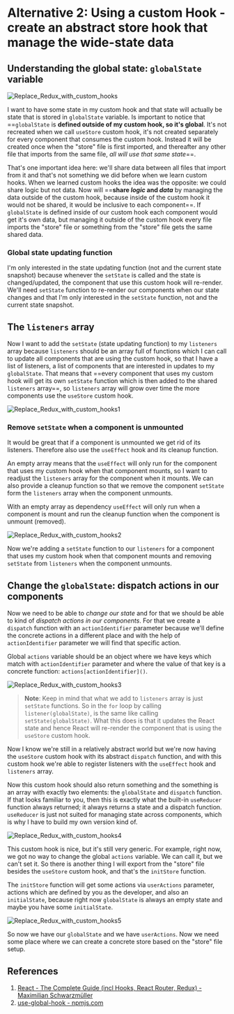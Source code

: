 # Alternative 2: Using a custom Hook - create an abstract store hook that manage the wide-state data

## Understanding the global state: `globalState` variable

![Replace_Redux_with_custom_hooks](../../img/Replace_Redux_with_custom_hooks.jpg)

I want to have some state in my custom hook and that state will actually be state that is stored in `globalState` variable. Is important to notice that ==`globalState` is **defined outside of my custom hook, so it's global**. It's not recreated when we call `useStore` custom hook, it's not created separately for every component that consumes the custom hook. Instead it will be created once when the "store" file is first imported, and thereafter any other file that imports from the same file, _all will use that same state_==.

That's one important idea here: we'll share data between all files that import from it and that's not something we did before when we learn custom hooks. When we learned custom hooks the idea was the opposite: we could share logic but not data. Now will ==**share _logic_ and _data_** by managing the data outside of the custom hook, because inside of the custom hook it would not be shared, it would be inclusive to each component==. If `globalState` is defined inside of our custom hook each component would get it's own data, but managing it outside of the custom hook every file imports the "store" file or something from the "store" file gets the same shared data.

### Global state updating function

I'm only interested in the state updating function (not and the current state snapshot) because whenever the `setState` is called and the state is changed/updated, the component that use this custom hook will re-render. We'll need `setState` function to re-render our components when our state changes and that I'm only interested in the `setState` function, not and the current state snapshot.

## The `listeners` array

Now I want to add the `setState` (state updating function) to my `listeners` array because `listeners` should be an array full of functions which I can call to update all components that are using the custom hook, so that I have a list of listeners, a list of components that are interested in updates to my `globalState`. That means that ==every component that uses my custom hook will get its own `setState` function which is then added to the shared `listeners` array==, so `listeners` array will grow over time the more components use the `useStore` custom hook.

![Replace_Redux_with_custom_hooks1](../../img/Replace_Redux_with_custom_hooks1.jpg)

### Remove `setState` when a component is unmounted

It would be great that if a component is unmounted we get rid of its listeners. Therefore also use the `useEffect` hook and its cleanup function.

An empty array means that the `useEffect` will only run for the component that uses my custom hook when that component mounts, so I want to readjust the `listeners` array for the component when it mounts. We can also provide a cleanup function so that we remove the component `setState` form the `listeners` array when the component unmounts.

With an empty array as dependency `useEffect` will only run when a component is mount and run the cleanup function when the component is unmount (removed).

![Replace_Redux_with_custom_hooks2](../../img/Replace_Redux_with_custom_hooks2.jpg)

Now we're adding a `setState` function to our `listeners` for a component that uses my custom hook when that component mounts and removing `setState` from `listeners` when the component unmounts.

## Change the `globalState`: dispatch actions in our components

Now we need to be able to _change our state_ and for that we should be able to kind of _dispatch actions in our components_. For that we create a `dispatch` function with an `actionIdentifier` parameter because we'll define the concrete actions in a different place and with the help of `actionIdentifier` parameter we will find that specific action.

Global `actions` variable should be an object where we have keys which match with `actionIdentifier` parameter and where the value of that key is a concrete function: `actions[actionIdentifier]()`.

![Replace_Redux_with_custom_hooks3](../../img/Replace_Redux_with_custom_hooks3.jpg)

> **Note**: Keep in mind that what we add to `listeners` array is just `setState` functions. So in the `for` loop by calling `listener(globalState)`, is the same like calling `setState(globalState)`. What this does is that it updates the React state and hence React will re-render the component that is using the `useStore` custom hook.

Now I know we're still in a relatively abstract world but we're now having the `useStore` custom hook with its abstract `dispatch` function, and with this custom hook we're able to register listeners with the `useEffect` hook and `listeners` array.

Now this custom hook should also return something and the something is an array with exactly two elements: the `globalState` and `dispatch` function. If that looks familiar to you, then this is exactly what the built-in `useReducer` function always returned; it always returns a state and a dispatch function. `useReducer` is just not suited for managing state across components, which is why I have to build my own version kind of.

![Replace_Redux_with_custom_hooks4](../../img/Replace_Redux_with_custom_hooks4.jpg)

This custom hook is nice, but it's still very generic. For example, right now, we got no way to change the global `actions` variable. We can call it, but we can't set it. So there is another thing I will export from the "store" file besides the `useStore` custom hook, and that's the `initStore` function.

The `initStore` function will get some actions via `userActions` parameter, actions which are defined by you as the developer, and also an `initialState`, because right now `globalState` is always an empty state and maybe you have some `initialState`.



![Replace_Redux_with_custom_hooks5](../../img/Replace_Redux_with_custom_hooks5.jpg)

So now we have our `globalState` and we have `userActions`. Now we need some place where we can create a concrete store based on the "store" file setup.

## References

1. [React - The Complete Guide (incl Hooks, React Router, Redux) - Maximilian Schwarzmüller](https://www.udemy.com/course/react-the-complete-guide-incl-redux/)
2. [use-global-hook - npmjs.com](https://www.npmjs.com/package/use-global-hook)
